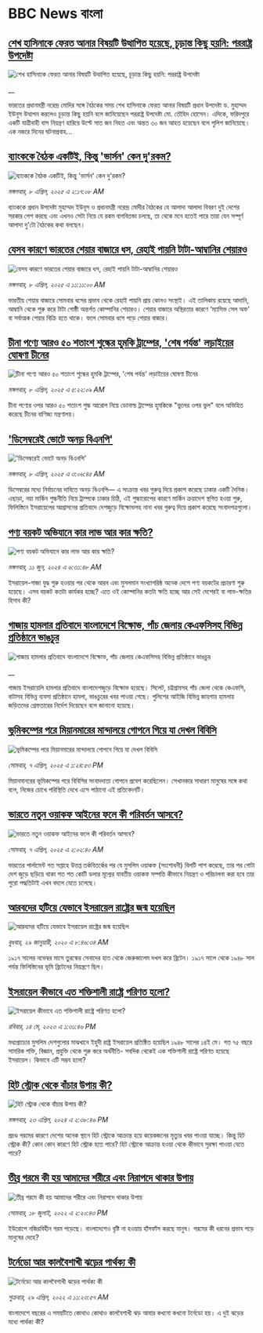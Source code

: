 # BBC News বাংলা## [শেখ হাসিনাকে ফেরত আনার বিষয়টি উত্থাপিত হয়েছে, চূড়ান্ত কিছু হয়নি: পররাষ্ট্র উপদেষ্টা](https://www.bbc.co.uk/bengali/live/cp91yk0073gt?at_campaign=githubrss)![শেখ হাসিনাকে ফেরত আনার বিষয়টি উত্থাপিত হয়েছে, চূড়ান্ত কিছু হয়নি: পররাষ্ট্র উপদেষ্টা](https://ichef.bbci.co.uk/ace/standard/240/cpsprodpb/fcf5/live/5162a2f0-1485-11f0-b1b3-7358f8d35a35.jpg)__ভারতের প্রধানমন্ত্রী নরেন্দ্র মোদির সঙ্গে বৈঠকের সময় শেখ হাসিনাকে ফেরত আনার বিষয়টি প্রধান উপদেষ্টা ড. মুহাম্মদ ইউনূস উত্থাপন করলেও চূড়ান্ত কিছু হয়নি বলে জানিয়েছেন পররাষ্ট্র উপদেষ্টা মো. তৌহিদ হোসেন। এদিকে, ফরিদপুরে একটি যাত্রীবাহী বাস নিয়ন্ত্রণ হারিয়ে উল্টে সাত জন নিহত এবং অন্তত ৩০ জন আহত হয়েছেন বলে পুলিশ জানিয়েছে। এক নজরে দিনের ঘটনাপ্রবাহ...## [ব্যাংককে বৈঠক একটিই, কিন্তু 'ভার্সন' কেন দু'রকম?](https://www.bbc.com/bengali/articles/c8dg4qd6dgvo?at_campaign=githubrss)![ব্যাংককে বৈঠক একটিই, কিন্তু 'ভার্সন' কেন দু'রকম?](https://ichef.bbci.co.uk/ace/standard/240/cpsprodpb/d888/live/92baead0-13bf-11f0-ba12-8d27eb561761.jpg)_মঙ্গলবার, ৮ এপ্রিল, ২০২৫ এ ২:১৭:০৮ AM_ব্যাংককে প্রধান উপদেষ্টা মুহাম্মদ ইউনূস ও প্রধানমন্ত্রী নরেন্দ্র মোদীর বৈঠকের যে আলাদা আলাদা বিবরণ দুই দেশের সরকার পেশ করছে এবং এখনও সেটা নিয়ে যে রকম বাগবিতন্ডা চলছে, তা থেকে মনে হতেই পারে তারা যেন সম্পূর্ণ আলাদা দু'টো বৈঠকের কথা বলছেন।## [যেসব কারণে ভারতের শেয়ার বাজারে ধস, রেহাই পায়নি টাটা-আম্বানির শেয়ারও](https://www.bbc.com/bengali/articles/c5y64k593eno?at_campaign=githubrss)![যেসব কারণে ভারতের শেয়ার বাজারে ধস, রেহাই পায়নি টাটা-আম্বানির শেয়ারও](https://ichef.bbci.co.uk/ace/standard/240/cpsprodpb/560e/live/5f94a810-145c-11f0-b234-07dc7691c360.jpg)_মঙ্গলবার, ৮ এপ্রিল, ২০২৫ এ ১১:১১:০০ AM_ভারতীয় শেয়ার বাজারে সোমবার ধসের প্রভাব থেকে রেহাই পায়নি প্রায় কোনও সংস্থাই। এই তালিকায় রয়েছে আদানি, আম্বানি থেকে শুরু করে টাটা গোষ্ঠী অন্তর্গত কোম্পানির শেয়ারও। শেয়ার বাজারে অস্থিরতার কারণে ‘ম্যাসিভ সেল অফ’ বা সর্বাত্মক শেয়ার বিক্রি হতে থাকে। ফলে সোমবার ধসে পড়ে শেয়ার বাজার।## [চীনা পণ্যে আরও ৫০ শতাংশ শুল্কের হুমকি ট্রাম্পের, 'শেষ পর্যন্ত' লড়াইয়ের ঘোষণা চীনের ](https://www.bbc.com/bengali/articles/c5ygr813xk3o?at_campaign=githubrss)![চীনা পণ্যে আরও ৫০ শতাংশ শুল্কের হুমকি ট্রাম্পের, 'শেষ পর্যন্ত' লড়াইয়ের ঘোষণা চীনের ](https://ichef.bbci.co.uk/ace/standard/240/cpsprodpb/daba/live/b1830b70-142b-11f0-ba12-8d27eb561761.jpg)_মঙ্গলবার, ৮ এপ্রিল, ২০২৫ এ ৫:২২:০৯ AM_চীনা পণ্যের ওপর আরও ৫০ শতাংশ শুল্ক আরোপ নিয়ে ডোনাল্ড ট্রাম্পের হুমকিকে "ভুলের ওপর ভুল" বলে অভিহিত করেছে চীনের বাণিজ্য মন্ত্রণালয়।## ['ডিসেম্বরেই ভোটে অনড় বিএনপি'](https://www.bbc.com/bengali/articles/cly5z1xx513o?at_campaign=githubrss)!['ডিসেম্বরেই ভোটে অনড় বিএনপি'](https://ichef.bbci.co.uk/ace/standard/240/cpsprodpb/d99a/live/c76a78e0-1423-11f0-b6b9-afa13e7d7cd6.jpg)_মঙ্গলবার, ৮ এপ্রিল, ২০২৫ এ ৩:০৬:৪৫ AM_ডিসেম্বরের মধ্যে নির্বাচনের দাবিতে অনড় বিএনপি— এ সংক্রান্ত খবর গুরুত্ব দিয়ে প্রকাশ করেছে ঢাকার একটি দৈনিক। এছাড়া, নয়া মার্কিন শুল্কনীতি নিয়ে ট্রাম্পকে ঢাকার চিঠি, এই শুল্কারোপের কারণে মার্কিন ক্রয়াদেশ স্থগিত হওয়া শুরু, ফিলিস্তিনে ইসরায়েলের আগ্রাসনের প্রতিবাদে দেশজুড়ে বিক্ষোভসহ নানা খবর গুরুত্ব দিয়ে প্রকাশ করেছে সংবাদপত্রগুলো।## [পণ্য বয়কট অভিযানে কার লাভ আর কার ক্ষতি?](https://www.bbc.com/bengali/articles/cn4pe89glpvo?at_campaign=githubrss)![পণ্য বয়কট অভিযানে কার লাভ আর কার ক্ষতি?](https://ichef.bbci.co.uk/ace/standard/240/cpsprodpb/59e0/live/a820e390-89f3-11ee-a57a-93d4252cecbc.jpg)_মঙ্গলবার, ১১ জুন, ২০২৪ এ ৬:৩১:৪৮ AM_ইসরায়েল-গাজা যুদ্ধ শুরু হওয়ার পর থেকে আরব এবং মুসলমান সংখ্যাগরিষ্ঠ অনেক দেশে পণ্য বয়কটের প্রচারণা শুরু হয়েছে। এসব বয়কট কতটা কার্যকর হচ্ছে? এতে ওই কোম্পানির কতটা ক্ষতি হচ্ছে আর সেই দেশেরই বা লাভ-ক্ষতির হিসাব কী?## [গাজায় হামলার প্রতিবাদে বাংলাদেশে  বিক্ষোভ, পাঁচ জেলায় কেএফসিসহ বিভিন্ন প্রতিষ্ঠানে ভাঙচুর](https://www.bbc.co.uk/bengali/live/c62j72dl0d9t?at_campaign=githubrss)![গাজায় হামলার প্রতিবাদে বাংলাদেশে  বিক্ষোভ, পাঁচ জেলায় কেএফসিসহ বিভিন্ন প্রতিষ্ঠানে ভাঙচুর](https://ichef.bbci.co.uk/ace/standard/240/cpsprodpb/a947/live/37a8a630-137b-11f0-ac9f-c37d6fd89579.png)__গাজায় ইসরায়েলি হামলার প্রতিবাদে বাংলাদেশজুড়ে  বিক্ষোভ হয়েছে। সিলেট, চট্টগ্রামসহ পাঁচ জেলা থেকে কেএফসি, বাটাসহ বিভিন্ন ব্যবসা প্রতিষ্ঠানে হামলা, ভাঙচুরের খবর পাওয়া গেছে। পুলিশের আইজি বিভিন্ন জায়গায় হামলায় জড়িতদের গ্রেফতারের নির্দেশ দিয়েছেন বলে জানানো হয়েছে।## [ভূমিকম্পের পরে মিয়ানমারের মান্দালয়ে গোপনে গিয়ে যা দেখল বিবিসি](https://www.bbc.com/bengali/articles/c89gyl1k4ydo?at_campaign=githubrss)![ভূমিকম্পের পরে মিয়ানমারের মান্দালয়ে গোপনে গিয়ে যা দেখল বিবিসি](https://ichef.bbci.co.uk/ace/standard/240/cpsprodpb/151f/live/d2bcdf50-139a-11f0-b234-07dc7691c360.jpg)_সোমবার, ৭ এপ্রিল, ২০২৫ এ ১:২৪:৫৩ PM_মিয়ানমানরের ভূমিকম্পের পরে বিবিসির সংবাদদাতা গোপনে প্রবেশ করেছিলেন। সেখানকার সাধারণ মানুষের সঙ্গে কথা বলে, নিজের চোখে পরিস্থিতি দেখে এসে পাঠানো এই প্রতিবেদনটি।## [ভারতে নতুন ওয়াকফ আইনের ফলে কী পরিবর্তন আসবে?](https://www.bbc.com/bengali/articles/czjn3gm1448o?at_campaign=githubrss)![ভারতে নতুন ওয়াকফ আইনের ফলে কী পরিবর্তন আসবে?](https://ichef.bbci.co.uk/ace/standard/240/cpsprodpb/42a7/live/10f75450-12f4-11f0-b234-07dc7691c360.jpg)_সোমবার, ৭ এপ্রিল, ২০২৫ এ ২:০২:৪০ AM_ভারতের পার্লামেন্ট গত সপ্তাহে উত্তপ্ত তর্কবিতর্কের পর যে মুসলিম ওয়াকফ (সংশোধনী) বিলটি পাশ করেছে, তার পর গোটা দেশ জুড়ে ছড়িয়ে থাকা শত শত কোটি ডলার মূল্যের যাবতীয় ওয়াকফ সম্পত্তি কীভাবে নিয়ন্ত্রণ ও পরিচালনা করা হবে তার পুরো পদ্ধতিটাই এখন বদলে যেতে চলেছে।## [আরবদের হটিয়ে যেভাবে ইসরায়েল রাষ্ট্রের জন্ম হয়েছিল](https://www.bbc.com/bengali/news-40351128?at_campaign=githubrss)![আরবদের হটিয়ে যেভাবে ইসরায়েল রাষ্ট্রের জন্ম হয়েছিল](https://ichef.bbci.co.uk/ace/standard/240/cpsprodpb/E823/production/_96572495_615c50f6-ef2a-4927-81d7-abe707054460.jpg)_বুধবার, ২৯ জানুয়ারী, ২০২০ এ ৮:৪৬:৩৪ AM_১৯১৭ সালের নভেম্বর মাসে তুরস্কের সেনাদের হাত থেকে জেরুজালেম দখল করে ব্রিটেন। ১৯১৭ সালে থেকে ১৯৪৮ সাল পর্যন্ত ফিলিস্তিনের ভূমি ব্রিটেনের নিয়ন্ত্রণে ছিল।## [ইসরায়েল কীভাবে এত শক্তিশালী রাষ্ট্রে পরিণত হলো? ](https://www.bbc.com/bengali/articles/cw01w1pp9ljo?at_campaign=githubrss)![ইসরায়েল কীভাবে এত শক্তিশালী রাষ্ট্রে পরিণত হলো? ](https://ichef.bbci.co.uk/ace/standard/240/cpsprodpb/f1a2/live/52ef9870-f18d-11ed-a76e-533966f5f143.jpg)_রবিবার, ১৪ মে, ২০২৩ এ ১:৩১:৪৬ PM_মধ্যপ্রাচ্যের মুসলিম দেশগুলোর মাঝখানে ইহুদী রাষ্ট্র ইসরায়েল প্রতিষ্ঠিত হয়েছিল ১৯৪৮ সালের ১৪ই মে। গত ৭৫ বছরে সামরিক শক্তি, বিজ্ঞান, প্রযুক্তি থেকে শুরু করে অর্থনীতি- সবদিক থেকেই এক শক্তিশালী রাষ্ট্রে পরিণত হয়েছে ইসরায়েল। কিভাবে এটি সম্ভব হলো?## [হিট স্ট্রোক থেকে বাঁচার উপায় কী?](https://www.bbc.com/bengali/articles/cw0vx9lrp91o?at_campaign=githubrss)![হিট স্ট্রোক থেকে বাঁচার উপায় কী?](https://ichef.bbci.co.uk/ace/standard/240/cpsprodpb/5258/live/10402100-017e-11ef-97f7-e98b193ef1b8.jpg)_মঙ্গলবার, ২৩ এপ্রিল, ২০২৪ এ ২:৩৮:৪৬ PM_প্রচণ্ড গরমের কারণে দেশের অনেক স্থানে হিট স্ট্রোকে আক্রান্ত হয়ে কয়েকজনের মৃত্যুর খবর পাওয়া যাচ্ছে। কিন্তু হিট স্ট্রোক কী? কোন কোন কারণে  হিট স্ট্রোক হতে পারে? হিট স্ট্রোকে আক্রান্ত হওয়া থেকে কীভাবে সুরক্ষা পাওয়া যেতে পারে?## [তীব্র গরমে কী হয় আমাদের শরীরে এবং নিরাপদে থাকার উপায়](https://www.bbc.com/bengali/news-62208331?at_campaign=githubrss)![তীব্র গরমে কী হয় আমাদের শরীরে এবং নিরাপদে থাকার উপায়](https://ichef.bbci.co.uk/ace/standard/240/cpsprodpb/14645/production/_125952538_gettyimages-153792684.jpg)_সোমবার, ১৮ জুলাই, ২০২২ এ ২:২০:৪৩ PM_ইউরোপে নজিরবিহীন গরম পড়েছে। বাংলাদেশেও বৃষ্টি না হওয়ায় হাঁসফাঁস করছে মানুষ। গরমের কী ধরনের প্রভাব পড়ে মানুষের দেহে?## [টর্নেডো আর কালবৈশাখী ঝড়ের পার্থক্য কী](https://www.bbc.com/bengali/news-61267622?at_campaign=githubrss)![টর্নেডো আর কালবৈশাখী ঝড়ের পার্থক্য কী](https://ichef.bbci.co.uk/ace/standard/240/cpsprodpb/DB15/production/_124358065_gettyimages-1240264532.jpg)_শুক্রবার, ২৯ এপ্রিল, ২০২২ এ ১১:২৩:৫৭ AM_বাংলাদেশে বছরের এ সময়টিতে কোথাও কোথাও কালবৈশাখী ঝড় আবার কখনো কখনো টর্নেডো হয়। এ দুই ঝড়ের মধ্যে পার্থক্য কী?